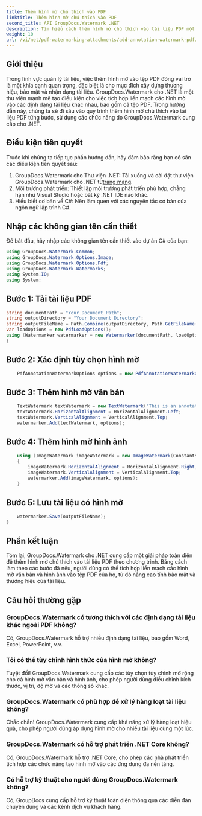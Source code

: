 ```yaml
---
title: Thêm hình mờ chú thích vào PDF
linktitle: Thêm hình mờ chú thích vào PDF
second_title: API GroupDocs.Watermark .NET
description: Tìm hiểu cách thêm hình mờ chú thích vào tài liệu PDF một cách dễ dàng bằng GroupDocs.Watermark cho .NET. Nâng cao thương hiệu tài liệu và bảo mật một cách dễ dàng.
weight: 10
url: /vi/net/pdf-watermarking-attachments/add-annotation-watermark-pdf/
---
```

## Giới thiệu
Trong lĩnh vực quản lý tài liệu, việc thêm hình mờ vào tệp PDF đóng vai trò là một khía cạnh quan trọng, đặc biệt là cho mục đích xây dựng thương hiệu, bảo mật và nhận dạng tài liệu. GroupDocs.Watermark cho .NET là một thư viện mạnh mẽ tạo điều kiện cho việc tích hợp liền mạch các hình mờ vào các định dạng tài liệu khác nhau, bao gồm cả tệp PDF. Trong hướng dẫn này, chúng ta sẽ đi sâu vào quy trình thêm hình mờ chú thích vào tài liệu PDF từng bước, sử dụng các chức năng do GroupDocs.Watermark cung cấp cho .NET.
## Điều kiện tiên quyết
Trước khi chúng ta tiếp tục phần hướng dẫn, hãy đảm bảo rằng bạn có sẵn các điều kiện tiên quyết sau:
1.  GroupDocs.Watermark cho Thư viện .NET: Tải xuống và cài đặt thư viện GroupDocs.Watermark cho .NET từ[trang mạng](https://releases.groupdocs.com/Watermark/net/).
2. Môi trường phát triển: Thiết lập môi trường phát triển phù hợp, chẳng hạn như Visual Studio hoặc bất kỳ .NET IDE nào khác.
3. Hiểu biết cơ bản về C#: Nên làm quen với các nguyên tắc cơ bản của ngôn ngữ lập trình C#.

## Nhập các không gian tên cần thiết
Để bắt đầu, hãy nhập các không gian tên cần thiết vào dự án C# của bạn:
```csharp
using GroupDocs.Watermark.Common;
using GroupDocs.Watermark.Options.Image;
using GroupDocs.Watermark.Options.Pdf;
using GroupDocs.Watermark.Watermarks;
using System.IO;
using System;
```
## Bước 1: Tải tài liệu PDF
```csharp
string documentPath = "Your Document Path";
string outputDirectory = "Your Document Directory";
string outputFileName = Path.Combine(outputDirectory, Path.GetFileName(documentPath));
var loadOptions = new PdfLoadOptions();
using (Watermarker watermarker = new Watermarker(documentPath, loadOptions))
{
```
## Bước 2: Xác định tùy chọn hình mờ
```csharp
	PdfAnnotationWatermarkOptions options = new PdfAnnotationWatermarkOptions();
```
## Bước 3: Thêm hình mờ văn bản
```csharp
	TextWatermark textWatermark = new TextWatermark("This is an annotation watermark", new Font("Arial", 8));
	textWatermark.HorizontalAlignment = HorizontalAlignment.Left;
	textWatermark.VerticalAlignment = VerticalAlignment.Top;
	watermarker.Add(textWatermark, options);
```
## Bước 4: Thêm hình mờ hình ảnh
```csharp
	using (ImageWatermark imageWatermark = new ImageWatermark(Constants.ProtectJpg))
	{
		imageWatermark.HorizontalAlignment = HorizontalAlignment.Right;
		imageWatermark.VerticalAlignment = VerticalAlignment.Top;
		watermarker.Add(imageWatermark, options);
	}
```
## Bước 5: Lưu tài liệu có hình mờ
```csharp
	watermarker.Save(outputFileName);
}
```

## Phần kết luận
Tóm lại, GroupDocs.Watermark cho .NET cung cấp một giải pháp toàn diện để thêm hình mờ chú thích vào tài liệu PDF theo chương trình. Bằng cách làm theo các bước đã nêu, người dùng có thể tích hợp liền mạch các hình mờ văn bản và hình ảnh vào tệp PDF của họ, từ đó nâng cao tính bảo mật và thương hiệu của tài liệu.
## Câu hỏi thường gặp
### GroupDocs.Watermark có tương thích với các định dạng tài liệu khác ngoài PDF không?
Có, GroupDocs.Watermark hỗ trợ nhiều định dạng tài liệu, bao gồm Word, Excel, PowerPoint, v.v.
### Tôi có thể tùy chỉnh hình thức của hình mờ không?
Tuyệt đối! GroupDocs.Watermark cung cấp các tùy chọn tùy chỉnh mở rộng cho cả hình mờ văn bản và hình ảnh, cho phép người dùng điều chỉnh kích thước, vị trí, độ mờ và các thông số khác.
### GroupDocs.Watermark có phù hợp để xử lý hàng loạt tài liệu không?
Chắc chắn! GroupDocs.Watermark cung cấp khả năng xử lý hàng loạt hiệu quả, cho phép người dùng áp dụng hình mờ cho nhiều tài liệu cùng một lúc.
### GroupDocs.Watermark có hỗ trợ phát triển .NET Core không?
Có, GroupDocs.Watermark hỗ trợ .NET Core, cho phép các nhà phát triển tích hợp các chức năng tạo hình mờ vào các ứng dụng đa nền tảng.
### Có hỗ trợ kỹ thuật cho người dùng GroupDocs.Watermark không?
Có, GroupDocs cung cấp hỗ trợ kỹ thuật toàn diện thông qua các diễn đàn chuyên dụng và các kênh dịch vụ khách hàng.